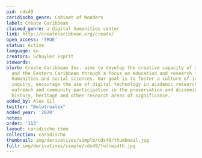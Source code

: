 ```yaml
---
pid: cds49
caridischo_genre: Cabinet of Wonders
label: Create Caribbean
claimed_genre: a digital humanities center
link: http://createcaribbean.org/create/
open_access: 'TRUE'
status: Active
language: en
creators: Schuyler Esprit
stewards:
blurb: Create Caribbean Inc. aims to develop the creative capacity of youth in Dominica
  and the Eastern Caribbean through a focus on education and research in the arts,
  humanities and social sciences. Our goal is to foster a culture of intellectual
  inquiry, encourage the use of digital technology in academic research, and increase
  outreach and community participation in the preservation and dissemination of Caribbean
  history, heritage and other research areas of significance.
added_by: Alex Gil
twitter: "@elotroalex"
added_year: '2020'
notes:
order: '113'
layout: caridischo_item
collection: caridischo
thumbnail: img/derivatives/simple/cds49/thumbnail.jpg
full: img/derivatives/simple/cds49/fullwidth.jpg
---
```

